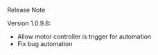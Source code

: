 Release Note

Version 1.0.9.8:
- Allow motor controller is trigger for automation
- Fix bug automation 

